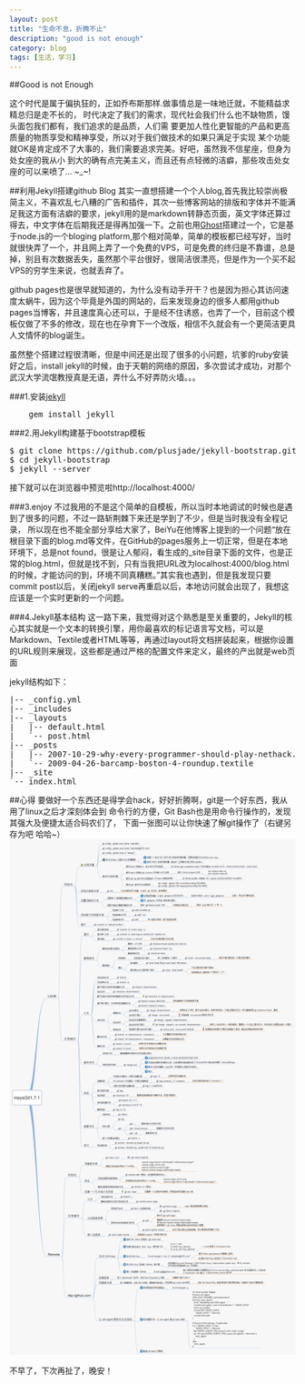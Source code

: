 ```yaml
---
layout: post
title: "生命不息，折腾不止"
description: "good is not enough"
category: blog
tags: [生活，学习]
---
```


##Good is not Enough

这个时代是属于偏执狂的，正如乔布斯那样.做事情总是一味地迁就，不能精益求精总归是走不长的，
时代决定了我们的需求，现代社会我们什么也不缺物质，馒头面包我们都有，我们追求的是品质，人们需
要更加人性化更智能的产品和更高质量的物质享受和精神享受，所以对于我们做技术的如果只满足于实现
某个功能就OK是肯定成不了大事的，我们需要追求完美。好吧，虽然我不信星座，但身为处女座的我从小
到大的确有点完美主义，而且还有点轻微的洁癖，那些攻击处女座的可以来喷了... ~_~!


##利用Jekyll搭建github Blog
其实一直想搭建一个个人blog,首先我比较崇尚极简主义，不喜欢乱七八糟的广告和插件，其次一些博客网站的排版和字体并不能满足我这方面有洁癖的要求，jekyll用的是markdown转静态页面，英文字体还算过得去，中文字体在后期我还是得再加强一下。之前也用[Ghost][1]搭建过一个，它是基于node.js的一个bloging platform,那个相对简单，简单的模板都已经写好，当时就很快弄了一个，并且网上弄了一个免费的VPS，可是免费的终归是不靠谱，总是掉，别且有次数据丢失，虽然那个平台很好，很简洁很漂亮，但是作为一个买不起VPS的穷学生来说，也就丢弃了。


github pages也是很早就知道的，为什么没有动手开干？也是因为担心其访问速度太蜗牛，因为这个毕竟是外国的网站的，后来发现身边的很多人都用github pages当博客，并且速度真心还可以，于是经不住诱惑，也弄了一个，目前这个模板仅做了不多的修改，现在也在孕育下一个改版，相信不久就会有一个更简洁更具人文情怀的blog诞生。


虽然整个搭建过程很清晰，但是中间还是出现了很多的小问题，坑爹的ruby安装好之后，install jekyll的时候，由于天朝的网络的原因，多次尝试才成功，对那个武汉大学流氓教授真是无语，弄什么不好弄防火墙。。。



###1.安装[jekyll][2]

<pre class="prettify">
	gem install jekyll
</pre>


###2.用Jekyll构建基于bootstrap模板

<pre class="prettify">
$ git clone https://github.com/plusjade/jekyll-bootstrap.git
$ cd jekyll-bootstrap
$ jekyll --server
</pre>
接下就可以在浏览器中预览啦http://localhost:4000/


###3.enjoy
不过我用的不是这个简单的自模板，所以当时本地调试的时候也是遇到了很多的问题，不过一路斩荆棘下来还是学到了不少，但是当时我没有全程记录，
所以现在也不能全部分享给大家了，BeiYu在他博客上提到的一个问题“放在根目录下面的blog.md等文件，在GitHub的pages服务上一切正常，但是在本地环境下，总是not found，很是让人郁闷，看生成的_site目录下面的文件，也是正常的blog.html，但就是找不到，只有当我把URL改为localhost:4000/blog.html的时候，才能访问的到，环境不同真糟糕。”其实我也遇到，但是我发现只要commit post以后，关闭jekyll serve再重启以后，本地访问就会出现了，我想这应该是一个实时更新的一个问题。


###4.Jekyll基本结构
这一路下来，我觉得对这个熟悉是至关重要的，Jekyll的核心其实就是一个文本的转换引擎，用你最喜欢的标记语言写文档，可以是Markdown、Textile或者HTML等等，再通过layout将文档拼装起来，根据你设置的URL规则来展现，这些都是通过严格的配置文件来定义，最终的产出就是web页面


jekyll结构如下：
<pre class="prettify">
|-- _config.yml
|-- _includes
|-- _layouts
|   |-- default.html
|   `-- post.html
|-- _posts
|   |-- 2007-10-29-why-every-programmer-should-play-nethack.textile
|   `-- 2009-04-26-barcamp-boston-4-roundup.textile
|-- _site
`-- index.html
</pre>


##心得
要做好一个东西还是得学会hack，好好折腾啊，git是一个好东西，我从用了linux之后才深刻体会到 命令行的方便，Git Bash也是用命令行操作的，发现其强大及便捷太适合码农们了，
下面一张图可以让你快速了解git操作了（右键另存为吧  哈哈~）![Git](/images/githubpages/git.png)


不早了，下次再扯了，晚安！


[1]:https://ghost.org/
[2]:http://jekyllrb.com/
